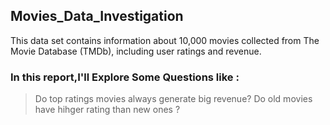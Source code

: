 ## Movies_Data_Investigation
This data set contains information about 10,000 movies collected from The Movie Database (TMDb), including user ratings and revenue.
### In this report,I'll Explore Some Questions like :

> Do top ratings movies always generate big revenue?
> Do old movies have hihger rating than new ones ?
